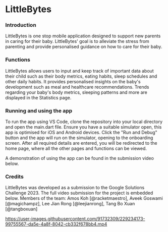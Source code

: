# LittleBytes

### Introduction
LittleBytes is one stop mobile application designed to support new parents in caring for their baby. LittleBytes' goal is to alleviate the stress from parenting and provide personalised guidance on how to care for their baby.

### Functions
LittleBytes allows users to input and keep track of important data about their child such as their body metrics, eating habits, sleep schedules and other daily habits. It provides personalised insights on the baby's development such as meal and healthcare recommendations. Trends regarding your baby's body metrics, sleeping patterns and more are displayed in the Statistics page. 

### Running and using the app
To run the app using VS Code, clone the repository into your local directory and open the main.dart file. Ensure you have a suitable simulator open, this app is optimised for iOS and Android devices. Click the "Run and Debug" button and the app will run on the simulator, opening to the onboarding screen. After all required details are entered, you will be redirected to the home page, where all the other pages and functions can be viewed.

A demonstration of using the app can be found in the submission video below.

### Credits
LittleBytes was developed as a submission to the Google Solutions Challenge 2023. The full video submission for the project is embedded below.
Members of the team: Amos Koh [@racketmaestro], Aveek Goswami [@magichampz], Lee Jian Rong [@leejianrong], Tang Bo Xuan [@tangboxuan]


https://user-images.githubusercontent.com/91732309/229234173-99755567-da5e-4a8f-8042-cb332f678bb4.mp4




